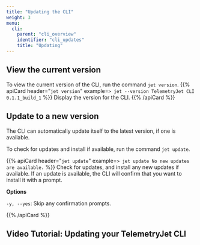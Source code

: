 ```yaml
---
title: "Updating the CLI"
weight: 3
menu:
  cli:
    parent: "cli_overview"
    identifier: "cli_updates"
    title: "Updating"
---
```


## View the current version
To view the current version of the CLI, run the command `jet version`.
{{% apiCard header="`jet version`" example=`> jet --version
TelemetryJet CLI 0.1.1_build_1` %}}
Display the version for the CLI.
{{% /apiCard %}}

## Update to a new version
The CLI can automatically update itself to the latest version, if one is available.

To check for updates and install if available, run the command `jet update`.

{{% apiCard header="`jet update`" example=`> jet update
No new updates are available.` %}}
Check for updates, and install any new updates if available. If an update is available, the CLI will confirm that you want to install it with a prompt.

**Options**

`-y, --yes`: Skip any confirmation prompts.

{{% /apiCard %}}

## Video Tutorial: Updating your TelemetryJet CLI